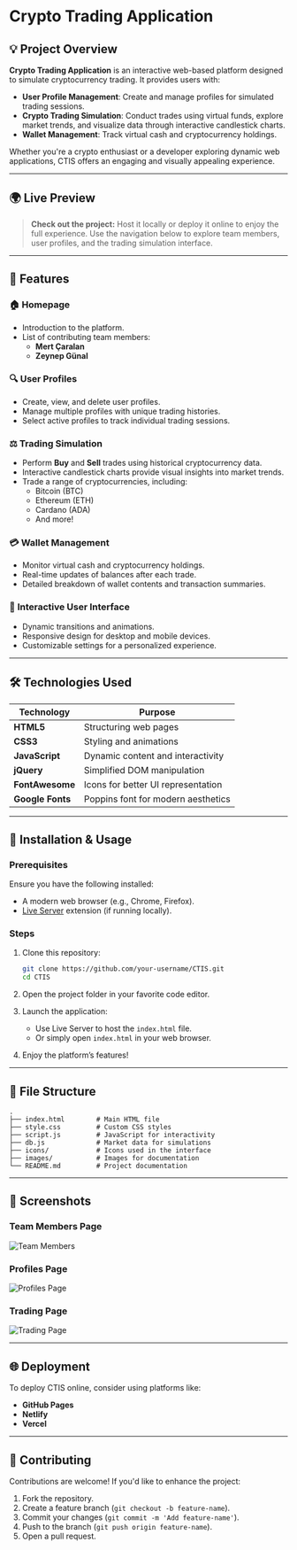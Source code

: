 # Crypto Trading Application

## 💡 Project Overview
**Crypto Trading Application** is an interactive web-based platform designed to simulate cryptocurrency trading. It provides users with:

- **User Profile Management**: Create and manage profiles for simulated trading sessions.
- **Crypto Trading Simulation**: Conduct trades using virtual funds, explore market trends, and visualize data through interactive candlestick charts.
- **Wallet Management**: Track virtual cash and cryptocurrency holdings.

Whether you're a crypto enthusiast or a developer exploring dynamic web applications, CTIS offers an engaging and visually appealing experience.

---

## 🌍 Live Preview
> **Check out the project:** 
> Host it locally or deploy it online to enjoy the full experience. Use the navigation below to explore team members, user profiles, and the trading simulation interface.

---

## 👤 Features

### 🏠 **Homepage**
- Introduction to the platform.
- List of contributing team members:
  - **Mert Çaralan**
  - **Zeynep Günal**


### 🔍 **User Profiles**
- Create, view, and delete user profiles.
- Manage multiple profiles with unique trading histories.
- Select active profiles to track individual trading sessions.

### ⚖️ **Trading Simulation**
- Perform **Buy** and **Sell** trades using historical cryptocurrency data.
- Interactive candlestick charts provide visual insights into market trends.
- Trade a range of cryptocurrencies, including:
  - Bitcoin (BTC)
  - Ethereum (ETH)
  - Cardano (ADA)
  - And more!

### 💳 **Wallet Management**
- Monitor virtual cash and cryptocurrency holdings.
- Real-time updates of balances after each trade.
- Detailed breakdown of wallet contents and transaction summaries.

### 🎨 **Interactive User Interface**
- Dynamic transitions and animations.
- Responsive design for desktop and mobile devices.
- Customizable settings for a personalized experience.

---

## 🛠️ Technologies Used

| Technology        | Purpose                                |
|-------------------|----------------------------------------|
| **HTML5**         | Structuring web pages                 |
| **CSS3**          | Styling and animations               |
| **JavaScript**    | Dynamic content and interactivity    |
| **jQuery**        | Simplified DOM manipulation          |
| **FontAwesome**   | Icons for better UI representation   |
| **Google Fonts**  | Poppins font for modern aesthetics   |

---

## 🔧 Installation & Usage

### Prerequisites
Ensure you have the following installed:
- A modern web browser (e.g., Chrome, Firefox).
- [Live Server](https://marketplace.visualstudio.com/items?itemName=ritwickdey.LiveServer) extension (if running locally).

### Steps

1. Clone this repository:
   ```bash
   git clone https://github.com/your-username/CTIS.git
   cd CTIS
   ```

2. Open the project folder in your favorite code editor.

3. Launch the application:
   - Use Live Server to host the `index.html` file.
   - Or simply open `index.html` in your web browser.

4. Enjoy the platform’s features!

---

## 📸 File Structure

```
.
├── index.html        # Main HTML file
├── style.css         # Custom CSS styles
├── script.js         # JavaScript for interactivity
├── db.js             # Market data for simulations
├── icons/            # Icons used in the interface
├── images/           # Images for documentation
└── README.md         # Project documentation
```

---

## 📸 Screenshots

### Team Members Page
![Team Members](./images/team_members.png)

### Profiles Page
![Profiles Page](./images/profiles_page.png)

### Trading Page
![Trading Page](./images/trading_page.png)

---

## 🌐 Deployment
To deploy CTIS online, consider using platforms like:
- **GitHub Pages**
- **Netlify**
- **Vercel**

---

## 💪 Contributing
Contributions are welcome! If you'd like to enhance the project:
1. Fork the repository.
2. Create a feature branch (`git checkout -b feature-name`).
3. Commit your changes (`git commit -m 'Add feature-name'`).
4. Push to the branch (`git push origin feature-name`).
5. Open a pull request.
